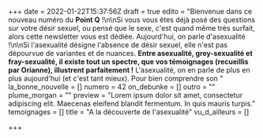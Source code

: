 +++
date = 2022-01-22T15:37:56Z
draft = true
edito = "Bienvenue dans ce nouveau numéro du **Point Q** !\n\nSi vous vous êtes déjà posé des questions sur votre désir sexuel, ou pensé que le sexe, c'est quand même très surfait, alors cette newsletter vous est dédiée. Aujourd'hui, on parle d'asexualité !\n\nSi l'asexualité désigne l'absence de désir sexuel, elle n'est pas dépourvue de variantes et de nuances. **Entre asexualité, grey-sexualité et fray-sexualité, il existe tout un spectre, que vos témoignages (recueillis par Orianne), illustrent parfaitement !** L'asexualité, on en parle de plus en plus aujourd'hui (et c'est tant mieux). Pour bien comprendre son "
la_bonne_nouvelle = []
numero = 42
on_debunke = []
outro = ""
plume_morgan = ""
preview = "Lorem ipsum dolor sit amet, consectetur adipiscing elit. Maecenas eleifend blandit fermentum. In quis mauris turpis."
temoignages = []
title = "A la découverte de l'asexualité"
vu_d_ailleurs = []

+++
